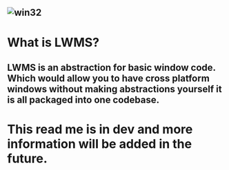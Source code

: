 ![win32](https://img.shields.io/badge/Win32_window-dev-red)
---
# What is LWMS?

LWMS is an abstraction for basic window code. Which would allow you to have cross platform windows without making abstractions yourself it is all packaged into one codebase.
---
# This read me is in dev and more information will be added in the future.